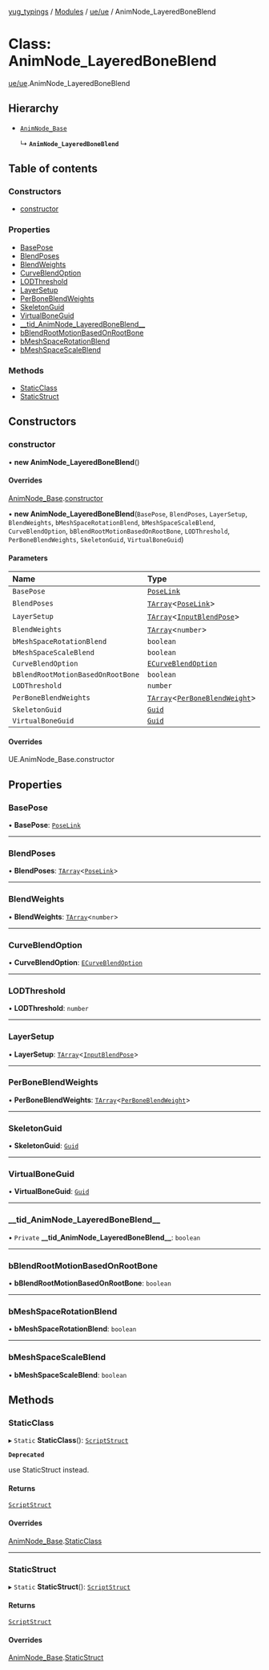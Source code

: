 [yug_typings](../README.md) / [Modules](../modules.md) / [ue/ue](../modules/ue_ue.md) / AnimNode\_LayeredBoneBlend

# Class: AnimNode\_LayeredBoneBlend

[ue/ue](../modules/ue_ue.md).AnimNode_LayeredBoneBlend

## Hierarchy

- [`AnimNode_Base`](ue_ue.AnimNode_Base.md)

  ↳ **`AnimNode_LayeredBoneBlend`**

## Table of contents

### Constructors

- [constructor](ue_ue.AnimNode_LayeredBoneBlend.md#constructor)

### Properties

- [BasePose](ue_ue.AnimNode_LayeredBoneBlend.md#basepose)
- [BlendPoses](ue_ue.AnimNode_LayeredBoneBlend.md#blendposes)
- [BlendWeights](ue_ue.AnimNode_LayeredBoneBlend.md#blendweights)
- [CurveBlendOption](ue_ue.AnimNode_LayeredBoneBlend.md#curveblendoption)
- [LODThreshold](ue_ue.AnimNode_LayeredBoneBlend.md#lodthreshold)
- [LayerSetup](ue_ue.AnimNode_LayeredBoneBlend.md#layersetup)
- [PerBoneBlendWeights](ue_ue.AnimNode_LayeredBoneBlend.md#perboneblendweights)
- [SkeletonGuid](ue_ue.AnimNode_LayeredBoneBlend.md#skeletonguid)
- [VirtualBoneGuid](ue_ue.AnimNode_LayeredBoneBlend.md#virtualboneguid)
- [\_\_tid\_AnimNode\_LayeredBoneBlend\_\_](ue_ue.AnimNode_LayeredBoneBlend.md#__tid_animnode_layeredboneblend__)
- [bBlendRootMotionBasedOnRootBone](ue_ue.AnimNode_LayeredBoneBlend.md#bblendrootmotionbasedonrootbone)
- [bMeshSpaceRotationBlend](ue_ue.AnimNode_LayeredBoneBlend.md#bmeshspacerotationblend)
- [bMeshSpaceScaleBlend](ue_ue.AnimNode_LayeredBoneBlend.md#bmeshspacescaleblend)

### Methods

- [StaticClass](ue_ue.AnimNode_LayeredBoneBlend.md#staticclass)
- [StaticStruct](ue_ue.AnimNode_LayeredBoneBlend.md#staticstruct)

## Constructors

### constructor

• **new AnimNode_LayeredBoneBlend**()

#### Overrides

[AnimNode_Base](ue_ue.AnimNode_Base.md).[constructor](ue_ue.AnimNode_Base.md#constructor)

• **new AnimNode_LayeredBoneBlend**(`BasePose`, `BlendPoses`, `LayerSetup`, `BlendWeights`, `bMeshSpaceRotationBlend`, `bMeshSpaceScaleBlend`, `CurveBlendOption`, `bBlendRootMotionBasedOnRootBone`, `LODThreshold`, `PerBoneBlendWeights`, `SkeletonGuid`, `VirtualBoneGuid`)

#### Parameters

| Name | Type |
| :------ | :------ |
| `BasePose` | [`PoseLink`](ue_ue.PoseLink.md) |
| `BlendPoses` | [`TArray`](../interfaces/ue_puerts.TArray.md)<[`PoseLink`](ue_ue.PoseLink.md)\> |
| `LayerSetup` | [`TArray`](../interfaces/ue_puerts.TArray.md)<[`InputBlendPose`](ue_ue.InputBlendPose.md)\> |
| `BlendWeights` | [`TArray`](../interfaces/ue_puerts.TArray.md)<`number`\> |
| `bMeshSpaceRotationBlend` | `boolean` |
| `bMeshSpaceScaleBlend` | `boolean` |
| `CurveBlendOption` | [`ECurveBlendOption`](../enums/ue_ue.ECurveBlendOption.md) |
| `bBlendRootMotionBasedOnRootBone` | `boolean` |
| `LODThreshold` | `number` |
| `PerBoneBlendWeights` | [`TArray`](../interfaces/ue_puerts.TArray.md)<[`PerBoneBlendWeight`](ue_ue.PerBoneBlendWeight.md)\> |
| `SkeletonGuid` | [`Guid`](ue_ue_s.Guid.md) |
| `VirtualBoneGuid` | [`Guid`](ue_ue_s.Guid.md) |

#### Overrides

UE.AnimNode\_Base.constructor

## Properties

### BasePose

• **BasePose**: [`PoseLink`](ue_ue.PoseLink.md)

___

### BlendPoses

• **BlendPoses**: [`TArray`](../interfaces/ue_puerts.TArray.md)<[`PoseLink`](ue_ue.PoseLink.md)\>

___

### BlendWeights

• **BlendWeights**: [`TArray`](../interfaces/ue_puerts.TArray.md)<`number`\>

___

### CurveBlendOption

• **CurveBlendOption**: [`ECurveBlendOption`](../enums/ue_ue.ECurveBlendOption.md)

___

### LODThreshold

• **LODThreshold**: `number`

___

### LayerSetup

• **LayerSetup**: [`TArray`](../interfaces/ue_puerts.TArray.md)<[`InputBlendPose`](ue_ue.InputBlendPose.md)\>

___

### PerBoneBlendWeights

• **PerBoneBlendWeights**: [`TArray`](../interfaces/ue_puerts.TArray.md)<[`PerBoneBlendWeight`](ue_ue.PerBoneBlendWeight.md)\>

___

### SkeletonGuid

• **SkeletonGuid**: [`Guid`](ue_ue_s.Guid.md)

___

### VirtualBoneGuid

• **VirtualBoneGuid**: [`Guid`](ue_ue_s.Guid.md)

___

### \_\_tid\_AnimNode\_LayeredBoneBlend\_\_

• `Private` **\_\_tid\_AnimNode\_LayeredBoneBlend\_\_**: `boolean`

___

### bBlendRootMotionBasedOnRootBone

• **bBlendRootMotionBasedOnRootBone**: `boolean`

___

### bMeshSpaceRotationBlend

• **bMeshSpaceRotationBlend**: `boolean`

___

### bMeshSpaceScaleBlend

• **bMeshSpaceScaleBlend**: `boolean`

## Methods

### StaticClass

▸ `Static` **StaticClass**(): [`ScriptStruct`](ue_ue.ScriptStruct.md)

**`Deprecated`**

use StaticStruct instead.

#### Returns

[`ScriptStruct`](ue_ue.ScriptStruct.md)

#### Overrides

[AnimNode_Base](ue_ue.AnimNode_Base.md).[StaticClass](ue_ue.AnimNode_Base.md#staticclass)

___

### StaticStruct

▸ `Static` **StaticStruct**(): [`ScriptStruct`](ue_ue.ScriptStruct.md)

#### Returns

[`ScriptStruct`](ue_ue.ScriptStruct.md)

#### Overrides

[AnimNode_Base](ue_ue.AnimNode_Base.md).[StaticStruct](ue_ue.AnimNode_Base.md#staticstruct)
